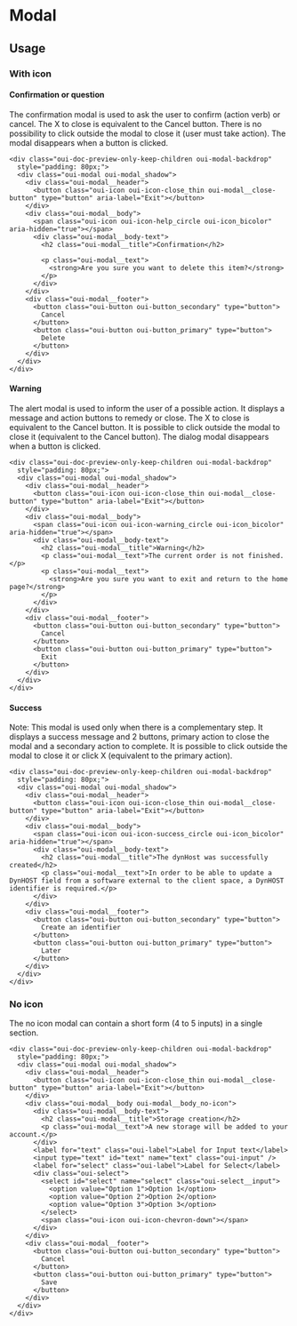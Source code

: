 # Modal

## Usage

### With icon

#### Confirmation or question

The confirmation modal is used to ask the user to confirm (action verb) or cancel.
The X to close is equivalent to the Cancel button.
There is no possibility to click outside the modal to close it (user must take action).
The modal disappears when a button is clicked.

```html:preview
<div class="oui-doc-preview-only-keep-children oui-modal-backdrop"
  style="padding: 80px;">
  <div class="oui-modal oui-modal_shadow">
    <div class="oui-modal__header">
      <button class="oui-icon oui-icon-close_thin oui-modal__close-button" type="button" aria-label="Exit"></button>
    </div>
    <div class="oui-modal__body">
      <span class="oui-icon oui-icon-help_circle oui-icon_bicolor" aria-hidden="true"></span>
      <div class="oui-modal__body-text">
        <h2 class="oui-modal__title">Confirmation</h2>
        
        <p class="oui-modal__text">
          <strong>Are you sure you want to delete this item?</strong>
        </p>
      </div>
    </div>
    <div class="oui-modal__footer">
      <button class="oui-button oui-button_secondary" type="button">
        Cancel
      </button>
      <button class="oui-button oui-button_primary" type="button">
        Delete
      </button>
    </div>
  </div>
</div>
```

#### Warning

The alert modal is used to inform the user of a possible action.
It displays a message and action buttons to remedy or close.
The X to close is equivalent to the Cancel button.
It is possible to click outside the modal to close it (equivalent to the Cancel button).
The dialog modal disappears when a button is clicked.

```html:preview
<div class="oui-doc-preview-only-keep-children oui-modal-backdrop"
  style="padding: 80px;">
  <div class="oui-modal oui-modal_shadow">
    <div class="oui-modal__header">
      <button class="oui-icon oui-icon-close_thin oui-modal__close-button" type="button" aria-label="Exit"></button>
    </div>
    <div class="oui-modal__body">
      <span class="oui-icon oui-icon-warning_circle oui-icon_bicolor" aria-hidden="true"></span>
      <div class="oui-modal__body-text">
        <h2 class="oui-modal__title">Warning</h2>
        <p class="oui-modal__text">The current order is not finished.</p>
        <p class="oui-modal__text">
          <strong>Are you sure you want to exit and return to the home page?</strong>
        </p>
      </div>
    </div>
    <div class="oui-modal__footer">
      <button class="oui-button oui-button_secondary" type="button">
        Cancel
      </button>
      <button class="oui-button oui-button_primary" type="button">
        Exit
      </button>
    </div>
  </div>
</div>
```
#### Success

Note: This modal is used only when there is a complementary step.
It displays a success message and 2 buttons, primary action to close the modal and a secondary action to complete.
It is possible to click outside the modal to close it or click X (equivalent to the primary action).

```html:preview
<div class="oui-doc-preview-only-keep-children oui-modal-backdrop"
  style="padding: 80px;">
  <div class="oui-modal oui-modal_shadow">
    <div class="oui-modal__header">
      <button class="oui-icon oui-icon-close_thin oui-modal__close-button" type="button" aria-label="Exit"></button>
    </div>
    <div class="oui-modal__body">
      <span class="oui-icon oui-icon-success_circle oui-icon_bicolor" aria-hidden="true"></span>
      <div class="oui-modal__body-text">
        <h2 class="oui-modal__title">The dynHost was successfully created</h2>
        <p class="oui-modal__text">In order to be able to update a DynHOST field from a software external to the client space, a DynHOST identifier is required.</p>
      </div>
    </div>
    <div class="oui-modal__footer">
      <button class="oui-button oui-button_secondary" type="button">
        Create an identifier
      </button>
      <button class="oui-button oui-button_primary" type="button">
        Later
      </button>
    </div>
  </div>
</div>
```

### No icon
The no icon modal can contain a short form (4 to 5 inputs) in a single section.

```html:preview
<div class="oui-doc-preview-only-keep-children oui-modal-backdrop"
  style="padding: 80px;">
  <div class="oui-modal oui-modal_shadow">
    <div class="oui-modal__header">
      <button class="oui-icon oui-icon-close_thin oui-modal__close-button" type="button" aria-label="Exit"></button>
    </div>
    <div class="oui-modal__body oui-modal__body_no-icon">
      <div class="oui-modal__body-text">
        <h2 class="oui-modal__title">Storage creation</h2>
        <p class="oui-modal__text">A new storage will be added to your account.</p>
      </div>
      <label for="text" class="oui-label">Label for Input text</label>
      <input type="text" id="text" name="text" class="oui-input" />
      <label for="select" class="oui-label">Label for Select</label>
      <div class="oui-select">
        <select id="select" name="select" class="oui-select__input">
          <option value="Option 1">Option 1</option>
          <option value="Option 2">Option 2</option>
          <option value="Option 3">Option 3</option>
        </select>
        <span class="oui-icon oui-icon-chevron-down"></span>
      </div>
    </div>
    <div class="oui-modal__footer">
      <button class="oui-button oui-button_secondary" type="button">
        Cancel
      </button>
      <button class="oui-button oui-button_primary" type="button">
        Save
      </button>
    </div>
  </div>
</div>
```
